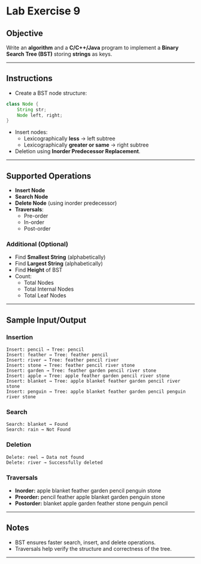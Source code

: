 # Lab Exercise 9  

## Objective

Write an **algorithm** and a **C/C++/Java** program to implement a **Binary Search Tree (BST)** storing **strings** as keys.

---

## Instructions

- Create a BST node structure:

```java
class Node {
    String str;
    Node left, right;
}
```

- Insert nodes:
  - Lexicographically **less** → left subtree
  - Lexicographically **greater or same** → right subtree
- Deletion using **Inorder Predecessor Replacement**.

---

## Supported Operations

- **Insert Node**
- **Search Node**
- **Delete Node** (using inorder predecessor)
- **Traversals**:
  - Pre-order
  - In-order
  - Post-order

### Additional (Optional)

- Find **Smallest String** (alphabetically)
- Find **Largest String** (alphabetically)
- Find **Height** of BST
- Count:
  - Total Nodes
  - Total Internal Nodes
  - Total Leaf Nodes

---

## Sample Input/Output

### Insertion

```
Insert: pencil → Tree: pencil
Insert: feather → Tree: feather pencil
Insert: river → Tree: feather pencil river
Insert: stone → Tree: feather pencil river stone
Insert: garden → Tree: feather garden pencil river stone
Insert: apple → Tree: apple feather garden pencil river stone
Insert: blanket → Tree: apple blanket feather garden pencil river stone
Insert: penguin → Tree: apple blanket feather garden pencil penguin river stone
```

### Search

```
Search: blanket → Found
Search: rain → Not Found
```

### Deletion

```
Delete: reel → Data not found
Delete: river → Successfully deleted
```

### Traversals

- **Inorder:** apple blanket feather garden pencil penguin stone
- **Preorder:** pencil feather apple blanket garden penguin stone
- **Postorder:** blanket apple garden feather stone penguin pencil

---

## Notes

- BST ensures faster search, insert, and delete operations.
- Traversals help verify the structure and correctness of the tree.

---
